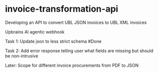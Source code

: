 # invoice-transformation-api

Developing an API to convert UBL JSON invoices to UBL XML invoices

Upbrains AI agentic webhook

Task 1: Update json to less strict schema #Done

Task 2: Add error response telling user what fields are missing but should be non-intrusive

Later: Scope for different invoice procurements from PDF to JSON
